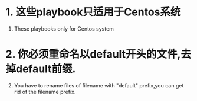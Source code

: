 # 1. 这些playbook只适用于Centos系统
1. These playbooks only for Centos system
# 2. 你必须重命名以default开头的文件,去掉default前缀.
2. You have to rename files of filename with "default" prefix,you can get rid of the filename prefix.
